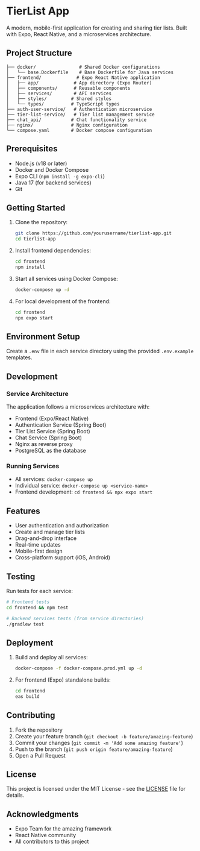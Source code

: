 # TierList App

A modern, mobile-first application for creating and sharing tier lists. Built with Expo, React Native, and a microservices architecture.

## Project Structure

```
├── docker/                # Shared Docker configurations
│   └── base.Dockerfile    # Base Dockerfile for Java services
├── frontend/             # Expo React Native application
│   ├── app/             # App directory (Expo Router)
│   ├── components/      # Reusable components
│   ├── services/        # API services
│   ├── styles/         # Shared styles
│   └── types/          # TypeScript types
├── auth-user-service/   # Authentication microservice
├── tier-list-service/   # Tier list management service
├── chat_api/           # Chat functionality service
├── nginx/              # Nginx configuration
└── compose.yaml        # Docker compose configuration
```

## Prerequisites

- Node.js (v18 or later)
- Docker and Docker Compose
- Expo CLI (`npm install -g expo-cli`)
- Java 17 (for backend services)
- Git

## Getting Started

1. Clone the repository:
   ```bash
   git clone https://github.com/yourusername/tierlist-app.git
   cd tierlist-app
   ```

2. Install frontend dependencies:
   ```bash
   cd frontend
   npm install
   ```

3. Start all services using Docker Compose:
   ```bash
   docker-compose up -d
   ```

4. For local development of the frontend:
   ```bash
   cd frontend
   npx expo start
   ```

## Environment Setup

Create a `.env` file in each service directory using the provided `.env.example` templates.

## Development

### Service Architecture

The application follows a microservices architecture with:
- Frontend (Expo/React Native)
- Authentication Service (Spring Boot)
- Tier List Service (Spring Boot)
- Chat Service (Spring Boot)
- Nginx as reverse proxy
- PostgreSQL as the database

### Running Services

- All services: `docker-compose up`
- Individual service: `docker-compose up <service-name>`
- Frontend development: `cd frontend && npx expo start`

## Features

- User authentication and authorization
- Create and manage tier lists
- Drag-and-drop interface
- Real-time updates
- Mobile-first design
- Cross-platform support (iOS, Android)

## Testing

Run tests for each service:

```bash
# Frontend tests
cd frontend && npm test

# Backend services tests (from service directories)
./gradlew test
```

## Deployment

1. Build and deploy all services:
   ```bash
   docker-compose -f docker-compose.prod.yml up -d
   ```

2. For frontend (Expo) standalone builds:
   ```bash
   cd frontend
   eas build
   ```

## Contributing

1. Fork the repository
2. Create your feature branch (`git checkout -b feature/amazing-feature`)
3. Commit your changes (`git commit -m 'Add some amazing feature'`)
4. Push to the branch (`git push origin feature/amazing-feature`)
5. Open a Pull Request

## License

This project is licensed under the MIT License - see the [LICENSE](LICENSE) file for details.

## Acknowledgments

- Expo Team for the amazing framework
- React Native community
- All contributors to this project


